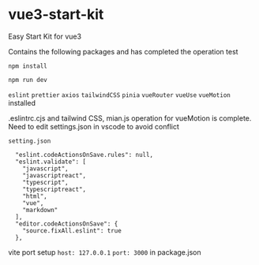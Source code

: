 # vue3-start-kit
Easy Start Kit for vue3

Contains the following packages and has completed the operation test

```
npm install
```
```
npm run dev
```

``eslint``
``prettier``
``axios``
``tailwindCSS`` 
``pinia``
``vueRouter``
``vueUse``
``vueMotion``
installed

.eslintrc.cjs and tailwind CSS, mian.js operation for vueMotion is complete.
Need to edit settings.json in vscode to avoid conflict

```
setting.json

  "eslint.codeActionsOnSave.rules": null,
  "eslint.validate": [
    "javascript",
    "javascriptreact",
    "typescript",
    "typescriptreact",
    "html",
    "vue",
    "markdown"
  ],
  "editor.codeActionsOnSave": {
    "source.fixAll.eslint": true
  },
```

vite port setup 
``host: 127.0.0.1``
``port: 3000``
in package.json






